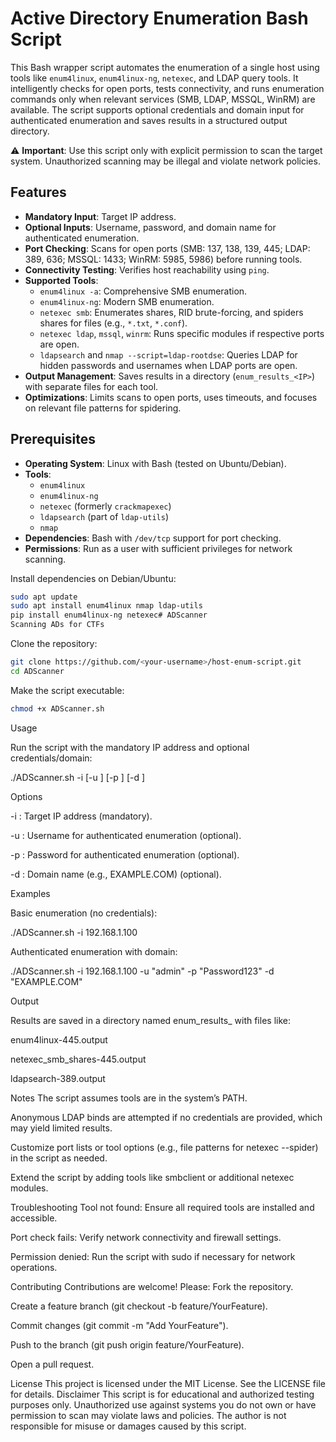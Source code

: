 # Active Directory Enumeration Bash Script

This Bash wrapper script automates the enumeration of a single host using tools like `enum4linux`, `enum4linux-ng`, `netexec`, and LDAP query tools. It intelligently checks for open ports, tests connectivity, and runs enumeration commands only when relevant services (SMB, LDAP, MSSQL, WinRM) are available. The script supports optional credentials and domain input for authenticated enumeration and saves results in a structured output directory.

⚠️ **Important**: Use this script only with explicit permission to scan the target system. Unauthorized scanning may be illegal and violate network policies.

## Features

- **Mandatory Input**: Target IP address.
- **Optional Inputs**: Username, password, and domain name for authenticated enumeration.
- **Port Checking**: Scans for open ports (SMB: 137, 138, 139, 445; LDAP: 389, 636; MSSQL: 1433; WinRM: 5985, 5986) before running tools.
- **Connectivity Testing**: Verifies host reachability using `ping`.
- **Supported Tools**:
  - `enum4linux -a`: Comprehensive SMB enumeration.
  - `enum4linux-ng`: Modern SMB enumeration.
  - `netexec smb`: Enumerates shares, RID brute-forcing, and spiders shares for files (e.g., `*.txt`, `*.conf`).
  - `netexec ldap`, `mssql`, `winrm`: Runs specific modules if respective ports are open.
  - `ldapsearch` and `nmap --script=ldap-rootdse`: Queries LDAP for hidden passwords and usernames when LDAP ports are open.
- **Output Management**: Saves results in a directory (`enum_results_<IP>`) with separate files for each tool.
- **Optimizations**: Limits scans to open ports, uses timeouts, and focuses on relevant file patterns for spidering.

## Prerequisites

- **Operating System**: Linux with Bash (tested on Ubuntu/Debian).
- **Tools**:
  - `enum4linux`
  - `enum4linux-ng`
  - `netexec` (formerly `crackmapexec`)
  - `ldapsearch` (part of `ldap-utils`)
  - `nmap`
- **Dependencies**: Bash with `/dev/tcp` support for port checking.
- **Permissions**: Run as a user with sufficient privileges for network scanning.

Install dependencies on Debian/Ubuntu:
```bash
sudo apt update
sudo apt install enum4linux nmap ldap-utils
pip install enum4linux-ng netexec# ADScanner
Scanning ADs for CTFs
```
Clone the repository:
```bash
git clone https://github.com/<your-username>/host-enum-script.git
cd ADScanner
```
Make the script executable:
```bash
chmod +x ADScanner.sh
```
Usage

Run the script with the mandatory IP address and optional credentials/domain:

./ADScanner.sh -i <IP> [-u <username>] [-p <password>] [-d <domain>]

Options

-i <IP>: Target IP address (mandatory).

-u <username>: Username for authenticated enumeration (optional).

-p <password>: Password for authenticated enumeration (optional).

-d <domain>: Domain name (e.g., EXAMPLE.COM) (optional).

Examples

Basic enumeration (no credentials):

./ADScanner.sh -i 192.168.1.100

Authenticated enumeration with domain:

./ADScanner.sh -i 192.168.1.100 -u "admin" -p "Password123" -d "EXAMPLE.COM"

Output

Results are saved in a directory named enum_results_<IP> with files like:

enum4linux-445.output

netexec_smb_shares-445.output

ldapsearch-389.output

Notes
The script assumes tools are in the system’s PATH.

Anonymous LDAP binds are attempted if no credentials are provided, which may yield limited results.

Customize port lists or tool options (e.g., file patterns for netexec --spider) in the script as needed.

Extend the script by adding tools like smbclient or additional netexec modules.

Troubleshooting
Tool not found: Ensure all required tools are installed and accessible.

Port check fails: Verify network connectivity and firewall settings.

Permission denied: Run the script with sudo if necessary for network operations.

Contributing
Contributions are welcome! Please:
Fork the repository.

Create a feature branch (git checkout -b feature/YourFeature).

Commit changes (git commit -m "Add YourFeature").

Push to the branch (git push origin feature/YourFeature).

Open a pull request.

License
This project is licensed under the MIT License. See the LICENSE file for details.
Disclaimer
This script is for educational and authorized testing purposes only. Unauthorized use against systems you do not own or have permission to scan may violate laws and policies. The author is not responsible for misuse or damages caused by this script.


